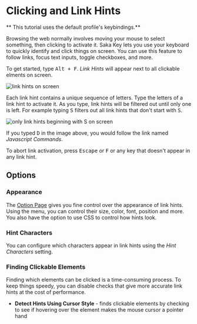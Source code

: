 # Clicking and Link Hints

** This tutorial uses the default profile's keybindings.**

Browsing the web normally involves moving your mouse to select something, then clicking to activate it. Saka Key lets you use your keyboard to quickly identify and click things on screen. You can use this feature to follow links, focus text inputs, toggle checkboxes, and more.

To get started, type <kbd>Alt + F</kbd>. *Link Hints* will appear next to all clickable elments on screen.

![link hints on screen](/images/link_hints.png)

Each link hint contains a unique sequence of letters. Type the letters of a link hint to activate it. As you type, link hints will be filtered out until only one is left. For example typing <kbd>S</kbd> filters out all link hints that don't start with <kbd>S</kbd>.

![only link hints beginning with S on screen](/images/link_hints_filtered.png)

If you typed <kbd>D</kbd> in the image above, you would follow the link named *Javascript Commands*.

To abort link activation, press <kbd>Escape</kbd> or <kbd>F</kbd> or any key that doesn't appear in any link hint.

## Options

### Appearance

The [Option Page](settings.md) gives you fine control over the appearance of link hints. Using the menu, you can control their size, color, font, position and more. You also have the option to use CSS to control how hints look. 

### Hint Characters

You can configure which characters appear in link hints using the *Hint Characters* setting.

### Finding Clickable Elements

Finding which elements can be clicked is a time-consuming process. To keep things speedy, you can disable checks that give more accurate link hints at the cost of performance.

* **Detect Hints Using Cursor Style** - finds clickable elements by checking to see if hovering over the element makes the mouse cursor a pointer hand